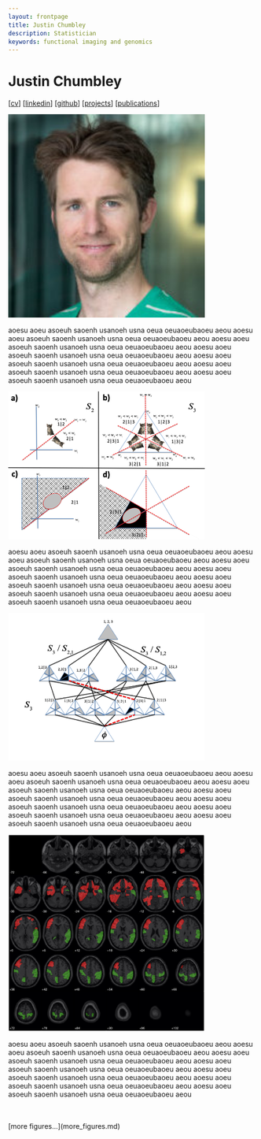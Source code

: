 ```yaml
---
layout: frontpage
title: Justin Chumbley
description: Statistician
keywords: functional imaging and genomics
---
```


# Justin Chumbley

[[cv](http://chumbleycode.github.io/chumbleycode.github.io/docs/cv.pdf)] 
[[linkedin](https://www.linkedin.com/in/chumbleycode)] 
[[github](https://github.com/chumbleycode/)] 
[[projects](projects.md)]
[[publications](https://scholar.google.com/citations?hl=en&user=YbbXlwIAAAAJ)]

[<img src="docs/JRCsquare.jpg" alt="drawing" width="400">](http://chumbleycode.github.io/chumbleycode.github.io/docs/cv.pdf)  <br/>

aoesu aoeu asoeuh saoenh usanoeh usna oeua oeuaoeubaoeu aeou aoesu aoeu asoeuh saoenh usanoeh usna oeua oeuaoeubaoeu aeou aoesu aoeu asoeuh saoenh usanoeh usna oeua oeuaoeubaoeu aeou aoesu aoeu asoeuh saoenh usanoeh usna oeua oeuaoeubaoeu aeou aoesu aoeu asoeuh saoenh usanoeh usna oeua oeuaoeubaoeu aeou aoesu aoeu asoeuh saoenh usanoeh usna oeua oeuaoeubaoeu aeou aoesu aoeu asoeuh saoenh usanoeh usna oeua oeuaoeubaoeu aeou  

[<img src="docs/finest_order1.png" alt="drawing" width="400">](docs/fcr_apa.pdf)  <br/>

aoesu aoeu asoeuh saoenh usanoeh usna oeua oeuaoeubaoeu aeou aoesu aoeu asoeuh saoenh usanoeh usna oeua oeuaoeubaoeu aeou aoesu aoeu asoeuh saoenh usanoeh usna oeua oeuaoeubaoeu aeou aoesu aoeu asoeuh saoenh usanoeh usna oeua oeuaoeubaoeu aeou aoesu aoeu asoeuh saoenh usanoeh usna oeua oeuaoeubaoeu aeou aoesu aoeu asoeuh saoenh usanoeh usna oeua oeuaoeubaoeu aeou aoesu aoeu asoeuh saoenh usanoeh usna oeua oeuaoeubaoeu aeou  

[<img src="docs/finest_order2.png" alt="drawing" width="400">](docs/fcr_apa.pdf)  <br/>

aoesu aoeu asoeuh saoenh usanoeh usna oeua oeuaoeubaoeu aeou aoesu aoeu asoeuh saoenh usanoeh usna oeua oeuaoeubaoeu aeou aoesu aoeu asoeuh saoenh usanoeh usna oeua oeuaoeubaoeu aeou aoesu aoeu asoeuh saoenh usanoeh usna oeua oeuaoeubaoeu aeou aoesu aoeu asoeuh saoenh usanoeh usna oeua oeuaoeubaoeu aeou aoesu aoeu asoeuh saoenh usanoeh usna oeua oeuaoeubaoeu aeou aoesu aoeu asoeuh saoenh usanoeh usna oeua oeuaoeubaoeu aeou

[<img src="docs/multinomial_spm.jpg" alt="drawing" width="400">](https://www.sciencedirect.com/science/article/pii/S1053811910008281)<br/> 

aoesu aoeu asoeuh saoenh usanoeh usna oeua oeuaoeubaoeu aeou aoesu aoeu asoeuh saoenh usanoeh usna oeua oeuaoeubaoeu aeou aoesu aoeu asoeuh saoenh usanoeh usna oeua oeuaoeubaoeu aeou aoesu aoeu asoeuh saoenh usanoeh usna oeua oeuaoeubaoeu aeou aoesu aoeu asoeuh saoenh usanoeh usna oeua oeuaoeubaoeu aeou aoesu aoeu asoeuh saoenh usanoeh usna oeua oeuaoeubaoeu aeou aoesu aoeu asoeuh saoenh usanoeh usna oeua oeuaoeubaoeu aeou 

<br/> 
<br/> 
[more figures...](more_figures.md)

